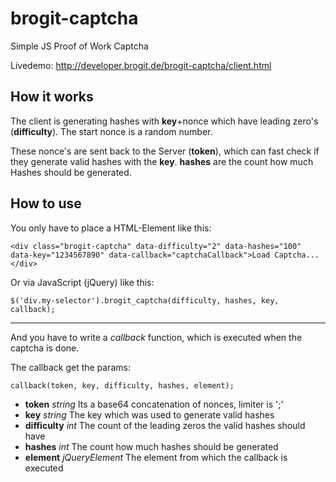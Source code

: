 # brogit-captcha
Simple JS Proof of Work Captcha

Livedemo: http://developer.brogit.de/brogit-captcha/client.html

## How it works

The client is generating hashes with __key__+nonce which have leading zero's (__difficulty__). The start nonce is a random number.

These nonce's are sent back to the Server (__token__), which can fast check if they generate valid hashes with the __key__.
__hashes__ are the count how much Hashes should be generated.

## How to use

You only have to place a HTML-Element like this:

`<div class="brogit-captcha" data-difficulty="2" data-hashes="100" data-key="1234567890" data-callback="captchaCallback">Load Captcha...</div>`

Or via JavaScript (jQuery) like this:

`$('div.my-selector').brogit_captcha(difficulty, hashes, key, callback);`

___

And you have to write a _callback_ function, which is executed when the captcha is done.

The callback get the params:

`callback(token, key, difficulty, hashes, element);`

* __token__ _string_ Its a base64 concatenation of nonces, limiter is ';'
* __key__ _string_ The key which was used to generate valid hashes
* __difficulty__ _int_ The count of the leading zeros the valid hashes should have
* __hashes__ _int_ The count how much hashes should be generated
* __element__ _jQueryElement_ The element from which the callback is executed
